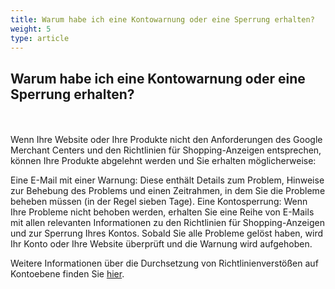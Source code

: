 ```yaml
---
title: Warum habe ich eine Kontowarnung oder eine Sperrung erhalten?
weight: 5
type: article
---
```


## Warum habe ich eine Kontowarnung oder eine Sperrung erhalten?
<br></br>
Wenn Ihre Website oder Ihre Produkte nicht den Anforderungen des Google Merchant Centers und den Richtlinien für Shopping-Anzeigen entsprechen, können Ihre Produkte abgelehnt werden und Sie erhalten möglicherweise: 

Eine E-Mail mit einer Warnung: Diese enthält Details zum Problem, Hinweise zur Behebung des Problems und einen 
Zeitrahmen, in dem Sie die Probleme beheben müssen (in der Regel sieben Tage).
Eine Kontosperrung: Wenn Ihre Probleme nicht behoben werden, erhalten Sie eine Reihe von E-Mails mit allen relevanten Informationen zu den Richtlinien für Shopping-Anzeigen und zur Sperrung Ihres Kontos. Sobald Sie alle Probleme gelöst haben, wird Ihr Konto oder Ihre Website überprüft und die Warnung wird aufgehoben.

Weitere Informationen über die Durchsetzung von Richtlinienverstößen auf Kontoebene finden Sie [hier](https://support.google.com/merchants/answer/2948694?hl=de).


